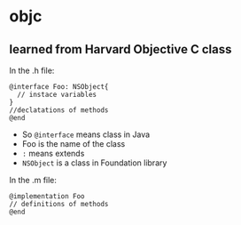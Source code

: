 # objc

## learned from Harvard Objective C class

In the .h file:
```
@interface Foo: NSObject{
  // instace variables
}
//declatations of methods
@end
```
* So `@interface` means class in Java
* Foo is the name of the class
* `:` means extends
* `NSObject` is a class in Foundation library

In the .m file:
```
@implementation Foo
// definitions of methods
@end
```
